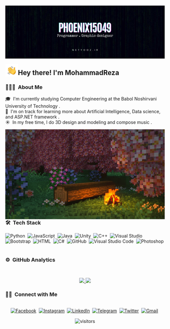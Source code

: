 ![Main Banner Banner](https://raw.githubusercontent.com/Phoenix15049/Phoenix15049/main/Content/Main/bg-p.jpg)

<img alt="Night Coding" src="https://raw.githubusercontent.com/Phoenix15049/Phoenix15049/main/Content/Main/Hand%20Wave.gif" width='40' align="left"/><h2>Hey there! I'm MohammadReza</h2>

<!-- ## 👋 &nbsp;Hey there! I'm MohammadReza -->

### 👨🏻‍💻 &nbsp;About Me

🎓 &nbsp;I'm currently studying Computer Engineering at the Babol Noshirvani University of Technology .\
🌱 &nbsp;I'm on track for learning more about Artificial Intelligence, Data science, and ASP.NET framework .\
☀️ &nbsp;In my free time, I do 3D design and modeling and compose music .

<img alt="Night Coding" src="https://raw.githubusercontent.com/Phoenix15049/Phoenix15049/main/Content/Main/12.webp" align="right"/>


### 🛠 &nbsp;Tech Stack

![Python](https://img.shields.io/badge/Python-14354C?style=for-the-badge&logo=python&logoColor=white)&nbsp;
![JavaScript](https://img.shields.io/badge/JavaScript-323330?style=for-the-badge&logo=javascript&logoColor=F7DF1E)&nbsp;
![Java](https://img.shields.io/badge/Java-ED8B00?style=for-the-badge&logo=java&logoColor=white)&nbsp;
![Unity](https://img.shields.io/badge/Unity-100000?style=for-the-badge&logo=unity&logoColor=white)&nbsp;
![C++](https://img.shields.io/badge/C%2B%2B-00599C?style=for-the-badge&logo=c%2B%2B&logoColor=white)&nbsp;
![Visual Studio](https://img.shields.io/badge/Visual_Studio-5C2D91?style=for-the-badge&logo=visual%20studio&logoColor=white)&nbsp;
![Bootstrap](https://img.shields.io/badge/Bootstrap-563D7C?style=for-the-badge&logo=bootstrap&logoColor=white)&nbsp;
![HTML](https://img.shields.io/badge/HTML5-E34F26?style=for-the-badge&logo=html5&logoColor=white)&nbsp;
![C#](https://img.shields.io/badge/C%23-239120?style=for-the-badge&logo=c-sharp&logoColor=white)&nbsp;
![GitHub](https://img.shields.io/badge/GitHub-100000?style=for-the-badge&logo=github&logoColor=white)&nbsp;
![Visual Studio Code](https://img.shields.io/badge/Visual_Studio_Code-0078D4?style=for-the-badge&logo=visual%20studio%20code&logoColor=white)&nbsp;
![Photoshop](https://img.shields.io/badge/Adobe%20Photoshop-31A8FF?style=for-the-badge&logo=Adobe%20Photoshop&logoColor=black)&nbsp;
&nbsp;
&nbsp;

### ⚙️ &nbsp;GitHub Analytics
&nbsp;
<p align="center">
<a href="https://github.com/Phoenix15049">
  <img height="180em" src="https://github-readme-stats.vercel.app/api?username=Phoenix15049&theme=blue-green"/>
  
  
<img height="180em" src="https://github-readme-stats.vercel.app/api/top-langs/?username=Phoenix15049&theme=blue-green"/>
  
  
  
  
  
</a>
</p>




### 🤝🏻 &nbsp;Connect with Me


<p align="center">
<br>
<a href="https://www.facebook.com/Phoenix15049"><img src="https://img.shields.io/badge/Facebook-1877F2.svg?style=for-the-badge&logo=Facebook&logoColor=white" alt="Facebook" /></a>&nbsp;
<a href="https://www.instagram.com/m.r.yadollahii/"><img src="https://img.shields.io/badge/Instagram-E4405F.svg?style=for-the-badge&logo=Instagram&logoColor=white" alt="Instagram" /></a>&nbsp;
<a href="https://www.linkedin.com/in/mohammadreza-yadollahi-1b4b52254/"><img src="https://img.shields.io/badge/LinkedIn-0A66C2.svg?style=for-the-badge&logo=LinkedIn&logoColor=white" alt="LinkedIn" /></a>&nbsp;
<a href="https://t.me/phoenix15049"><img src="https://img.shields.io/badge/Telegram-26A5E4.svg?style=for-the-badge&logo=Telegram&logoColor=white" alt="Telegram" /></a>&nbsp;
<a href="https://twitter.com/phoenix15049"><img src="https://img.shields.io/badge/Twitter-1DA1F2.svg?style=for-the-badge&logo=Twitter&logoColor=white" alt="Twitter" /></a>&nbsp;
<a href="mailto:phoenix15049@gmail.com?subject=Hola%20MohammadReza"><img src="https://img.shields.io/badge/Gmail-EA4335.svg?style=for-the-badge&logo=Gmail&logoColor=white" alt="Gmail"/></a>&nbsp;
</p>



<p align="center">
    <img align="center" alt="visitors" src="https://gpvc.arturio.dev/Phoenix15049" />
</p>
